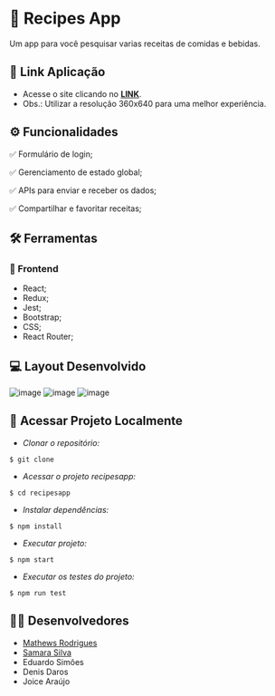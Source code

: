 # :scroll: Recipes App

Um app para você pesquisar varias receitas de comidas e bebidas.

## :link: Link Aplicação 
- Acesse o site clicando no [**LINK**](https://mathews-r.github.io/recipesapp/).
- Obs.: Utilizar a resolução 360x640 para uma melhor experiência.

## ⚙️ Funcionalidades
✅ Formulário de login;

✅ Gerenciamento de estado global;

✅ APIs para enviar e receber os dados;

✅ Compartilhar e favoritar receitas;

## :hammer_and_wrench: Ferramentas 
### 🍮 Frontend
- React;
- Redux;
- Jest;
- Bootstrap;
- CSS;
- React Router;

## :computer: Layout Desenvolvido

![image](https://user-images.githubusercontent.com/83560101/193646322-7e6833da-ead4-4fd0-bfef-b8662a5eca24.png)
![image](https://user-images.githubusercontent.com/83560101/193646601-ad210dd0-9b1b-4c9d-ab4c-cc29cf884d6c.png)
![image](https://user-images.githubusercontent.com/83560101/193646708-34c5d33a-e5cb-4f15-b65c-55edf2791898.png)

## 📁 Acessar Projeto Localmente

- *Clonar o repositório:*

```
$ git clone
```

- *Acessar o projeto recipesapp:*

```
$ cd recipesapp
```

- *Instalar dependências:*

```
$ npm install
```

- *Executar projeto:*

```
$ npm start
```
- *Executar os testes do projeto:*

```
$ npm run test
```
## 👨‍💻 Desenvolvedores

- [Mathews Rodrigues](https://www.linkedin.com/in/mathewsrodrigues/)
- [Samara Silva](https://www.linkedin.com/in/samara-silva-187595235/)
- Eduardo Simões
- Denis Daros
- Joice Araújo
